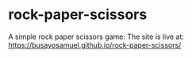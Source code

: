 # rock-paper-scissors
A simple rock paper scissors game:
The site is live at: https://busayosamuel.github.io/rock-paper-scissors/
